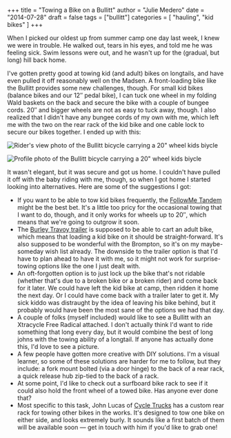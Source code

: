 +++
title = "Towing a Bike on a Bullitt"
author = "Julie Medero"
date = "2014-07-28"
draft = false
tags = ["bullitt"]
categories = [ 
	"hauling",
	"kid bikes"
]
+++

When I picked our oldest up from summer camp one day last week, I knew we were in trouble. He walked out, tears in his eyes, and told me he was feeling sick. Swim lessons were out, and he wasn't up for the (gradual, but long) hill back home.

I've gotten pretty good at towing kid (and adult) bikes on longtails, and have even pulled it off reasonably well on the Madsen. A front-loading bike like the Bullitt provides some new challenges, though. For small kid bikes (balance bikes and our 12″ pedal bike), I can tuck one wheel in my folding Wald baskets on the back and secure the bike with a couple of bungee cords. 20″ and bigger wheels are not as easy to tuck away, though. I also realized that I didn't have any bungee cords of my own with me, which left me with the two on the rear rack of the kid bike and one cable lock to secure our bikes together. I ended up with this:

![Rider's view photo of the Bullitt bicycle carrying a 20" wheel kids biycle](/images/post/IMG_6148-225x300.jpg)

![Profile photo of the Bullitt bicycle carrying a 20" wheel kids biycle](/images/post/IMG_6149-300x225.jpg)

It wasn't elegant, but it was secure and got us home. I couldn't have pulled it off with the baby riding with me, though, so when I got home I started looking into alternatives. Here are some of the suggestions I got:

* If you want to be able to tow kid bikes frequently, the [FollowMe Tandem][1] might be the best bet. It's a little too pricy for the occasional towing that I want to do, though, and it only works for wheels up to 20″, which means that we're going to outgrow it soon.
* The [Burley Travoy trailer][2] is supposed to be able to cart an adult bike, which means that loading a kid bike on it should be straight-forward. It's also supposed to be wonderful with the Brompton, so it's on my maybe-someday wish list already. The downside to the trailer option is that I'd have to plan ahead to have it with me, so it might not work for surprise-towing options like the one I just dealt with.
* An oft-forgotten option is to just lock up the bike that's not ridable (whether that's due to a broken bike or a broken rider) and come back for it later. We could have left the kid bike at camp, then ridden it home the next day. Or I could have come back with a trailer later to get it. My sick kiddo was distraught by the idea of leaving his bike behind, but it probably would have been the most sane of the options we had that day.
* A couple of folks (myself included) would like to see a Bullitt with an Xtracycle Free Radical attached. I don't actually think I'd want to ride something that long every day, but it would combine the best of long johns with the towing ability of a longtail. If anyone has actually done this, I'd love to see a picture.
* A few people have gotten more creative with DIY solutions. I'm a visual learner, so some of these solutions are harder for me to follow, but they include: a fork mount bolted (via a door hinge) to the back of a rear rack, a quick release hub zip-tied to the back of a rack.
* At some point, I'd like to check out a surfboard bike rack to see if it could also hold the front wheel of a towed bike. Has anyone ever done that?
* Most specific to this task, John Lucas of [Cycle Trucks][3] has a custom rear rack for towing other bikes in the works. It's designed to tow one bike on either side, and looks extremely burly. It sounds like a first batch of them will be available soon — get in touch with him if you'd like to grab one!

[1]: http://www.followmetandem.co.uk/
[2]: http://www.burley.com/page_12208/travoy-bike-commute-trailer
[3]: https://www.facebook.com/cycletrucks?fref=ts
